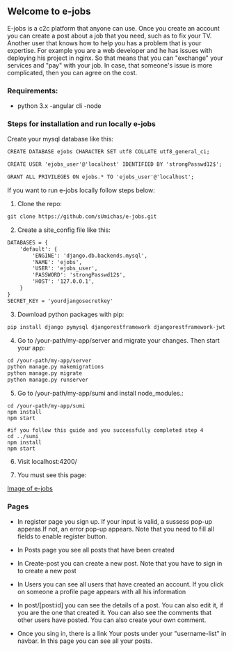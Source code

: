 ## Welcome to e-jobs

E-jobs is a c2c platform that anyone can use. Once you create an account you can create a post about a job that you need, such as to fix your TV. Another user that knows how to help you has a problem that is your expertise. For example you are a web developer and he has issues with deploying his project in nginx. So that means that you can "exchange" your services and "pay" with your job. In case, that someone's issue is more complicated, then you can agree on the cost. 

### Requirements:
- python 3.x
-angular cli
-node


### Steps for installation and run locally e-jobs

Create your mysql database like this:
```markdown
CREATE DATABASE ejobs CHARACTER SET utf8 COLLATE utf8_general_ci;

CREATE USER 'ejobs_user'@'localhost' IDENTIFIED BY 'strongPasswd12$';

GRANT ALL PRIVILEGES ON ejobs.* TO 'ejobs_user'@'localhost';
```

If you want to run e-jobs locally follow steps below:

1. Clone the repo:
```markdown
git clone https://github.com/sUmichas/e-jobs.git
```
2. Create a site_config file like this:
```markdown
DATABASES = {
    'default': {
        'ENGINE': 'django.db.backends.mysql',
        'NAME': 'ejobs',
        'USER': 'ejobs_user',
        'PASSWORD': 'strongPasswd12$',
        'HOST': '127.0.0.1',
    }
}
SECRET_KEY = 'yourdjangosecretkey'
```
3. Download python packages with pip:
```markdown
pip install django pymysql djangorestframework djangorestframework-jwt 
```
4. Go to /your-path/my-app/server and migrate your changes. Then start your app:
```markdown
cd /your-path/my-app/server
python manage.py makemigrations
python manage.py migrate
python manage.py runserver
```
5. Go to /your-path/my-app/sumi and install node_modules.:
```markodown
cd /your-path/my-app/sumi
npm install
npm start

#if you follow this guide and you successfully completed step 4
cd ../sumi
npm install
npm start
````
6. Visit localhost:4200/

7. You must see this page:

[Image of e-jobs](https://photos.google.com/share/AF1QipPdSsbAUKLmv6O3J8f5c7WpuN-amQZB4gGV1YxoyA60h98flmnnR5cYVmNADDBLNw/photo/AF1QipNB-xIxYqFR0FPoHEcwGCUcKsnPU2u0ZfqNj-yg?key=UGV5RFFIQkpFVWlvcEpRQkFyNlVOX2R0ZDl5LWZR)


### Pages

- In register page you sign up. If your input is valid, a sussess pop-up apperas.If not, an error pop-up appears.
  Note that you need to fill all fields to enable register button.

- In Posts page you see all posts that have been created

- In Create-post you can create a new post.
  Note that you have to sign in to create a new post

- In Users you can see all users that have created an account. If you click on someone a profile page appears with all his information

- In post/[post:id] you can see the details of a post. You can also edit it, if you are the one that created it.
  You can also see the comments that other users have posted. You can also create your own comment. 

- Once you sing in, there is a link Your posts under your "username-list" in navbar.
  In this page you can see all your posts.



